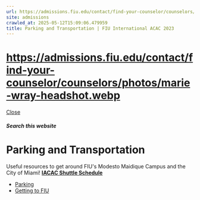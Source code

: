 ```yaml
---
url: https://admissions.fiu.edu/contact/find-your-counselor/counselors/photos/marie-wray-headshot.webp
site: admissions
crawled_at: 2025-05-12T15:09:06.479959
title: Parking and Transportation | FIU International ACAC 2023
---
```


# https://admissions.fiu.edu/contact/find-your-counselor/counselors/photos/marie-wray-headshot.webp

[ Close ](https://admissions.fiu.edu/iacac2023/parking-and-transportation/)
##### Search this website
# Parking and Transportation
Useful resources to get around FIU's Modesto Maidique Campus and the City of Miami!
[**IACAC Shuttle Schedule**](https://admissions.fiu.edu/iacac2023/parking-and-transportation/2023-shuttle-schedule-updated1.pdf)
  * [ Parking](https://admissions.fiu.edu/iacac2023/parking-and-transportation/parking/index.html)
  * [Getting to FIU](https://admissions.fiu.edu/iacac2023/parking-and-transportation/getting-to-fiu/index.html)



